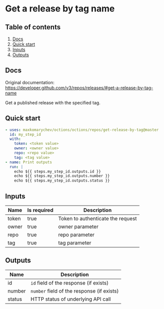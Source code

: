# Get a release by tag name

## Table of contents

1. [Docs](#docs)
1. [Quick start](#quick-start)
1. [Inputs](#inputs)
1. [Outputs](#outputs)

<a name="quick-start" ></a>
## Docs

Original documentation: https://developer.github.com/v3/repos/releases/#get-a-release-by-tag-name

Get a published release with the specified tag.


<a name="quick start" ></a>
## Quick start

```yaml
- uses: maxkomarychev/octions/octions/repos/get-release-by-tag@master
  id: my_step_id
  with:
    token: <token value>
    owner: <owner value>
    repo: <repo value>
    tag: <tag value>
- name: Print outputs
  run: |
    echo ${{ steps.my_step_id.outputs.id }}
    echo ${{ steps.my_step_id.outputs.number }}
    echo ${{ steps.my_step_id.outputs.status }}
```


<a name="inputs" ></a>
## Inputs

| Name | Is required | Description |
|---|---|---|
|token|true|Token to authenticate the request
|owner|true|owner parameter
|repo|true|repo parameter
|tag|true|tag parameter

<a name="outputs" ></a>
## Outputs

| Name | Description |
|---|---|
|id|`id` field of the response (if exists)|
|number|`number` field of the response (if exists)|
|status|HTTP status of underlying API call|

